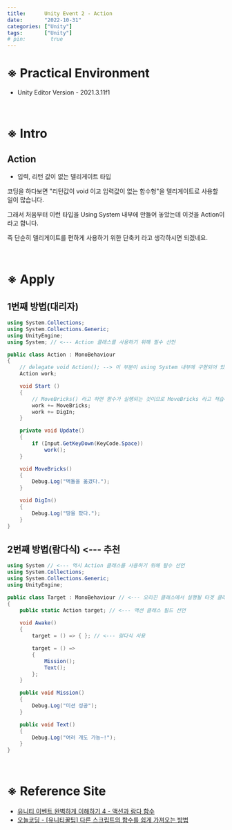 ```yaml
---
title:      Unity Event 2 - Action
date:       "2022-10-31"
categories: ["Unity"]
tags:       ["Unity"]
# pin:        true
---
```


# ※ Practical Environment
- Unity Editor Version - 2021.3.11f1

<br>

# ※ Intro
## **Action**
- 입력, 리턴 값이 없는 델리게이트 타입

코딩을 하다보면 "리턴값이 void 이고 입력값이 없는 함수형"을 델리게이트로 사용할 일이 많습니다.

그래서 처음부터 이런 타입을 Using System 내부에 만들어 놓았는데 이것을 Action이라고 합니다.

즉 단순히 델리게이트를 편하게 사용하기 위한 단축키 라고 생각하시면 되겠네요.

<br>

# ※ Apply
## 1번째 방법(대리자)
```c#
using System.Collections;
using System.Collections.Generic;
using UnityEngine;
using System; // <--- Action 클래스를 사용하기 위해 필수 선언

public class Action : MonoBehaviour
{
    // delegate void Action(); --> 이 부분이 using System 내부에 구현되어 있습니다.
    Action work;

    void Start ()
    {
        // MoveBricks() 라고 하면 함수가 실행되는 것이므로 MoveBricks 라고 적습니다.
        work += MoveBricks;
        work += DigIn;
    }

    private void Update()
    {
        if (Input.GetKeyDown(KeyCode.Space))
            work();
    }

    void MoveBricks()
    {
        Debug.Log("벽돌을 옮겼다.");
    }

    void DigIn()
    {
        Debug.Log("땅을 팠다.");
    }
}
```

## 2번째 방법(람다식) <--- 추천
```c#
using System // <--- 역시 Action 클래스를 사용하기 위해 필수 선언
using System.Collections;
using System.Collections.Generic;
using UnityEngine;

public class Target : MonoBehaviour // <--- 오리진 클래스에서 실행될 타겟 클래스
{
    public static Action target; // <--- 액션 클래스 필드 선언
    
    void Awake()
    {
        target = () => { }; // <--- 람다식 사용

        target = () =>
        {
            Mission();
            Text();
        };
    }

    public void Mission()
    {
        Debug.Log("미션 성공");
    }

    public void Text()
    {
        Debug.Log("여러 개도 가능~!");
    }
}

```

<br>

# ※ Reference Site
- [유니티 이벤트 완벽하게 이해하기 4 - 액션과 람다 함수](https://daebalstudio.tistory.com/entry/%EC%95%A1%EC%85%98%EA%B3%BC-%EB%9E%8C%EB%8B%A4-%ED%95%A8%EC%88%98-%EC%99%84%EB%B2%BD%ED%95%98%EA%B2%8C-%EC%9D%B4%ED%95%B4%ED%95%98%EA%B8%B0?category=698562)
- [오늘코딩 - [유니티꿀팁] 다른 스크립트의 함수를 쉽게 가져오는 방법](https://youtu.be/3lBuHT3HM-Q)